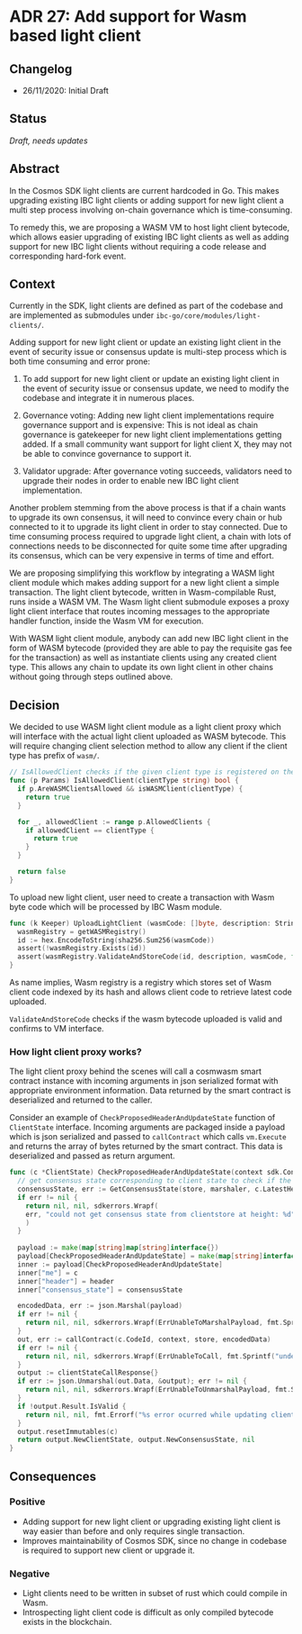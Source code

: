# ADR 27: Add support for Wasm based light client

## Changelog

- 26/11/2020: Initial Draft

## Status

*Draft, needs updates*

## Abstract

In the Cosmos SDK light clients are current hardcoded in Go. This makes upgrading existing IBC light clients or adding
support for new light client a multi step process involving on-chain governance which is time-consuming.

To remedy this, we are proposing a WASM VM to host light client bytecode, which allows easier upgrading of
existing IBC light clients as well as adding support for new IBC light clients without requiring a code release and corresponding
hard-fork event.

## Context

Currently in the SDK, light clients are defined as part of the codebase and are implemented as submodules under
`ibc-go/core/modules/light-clients/`.

Adding support for new light client or update an existing light client in the event of security
issue or consensus update is multi-step process which is both time consuming and error prone:

1. To add support for new light client or update an existing light client in the
   event of security issue or consensus update, we need to modify the codebase and integrate it in numerous places.

2. Governance voting: Adding new light client implementations require governance support and is expensive: This is
   not ideal as chain governance is gatekeeper for new light client implementations getting added. If a small community
   want support for light client X, they may not be able to convince governance to support it.

3. Validator upgrade: After governance voting succeeds, validators need to upgrade their nodes in order to enable new
   IBC light client implementation.

Another problem stemming from the above process is that if a chain wants to upgrade its own consensus, it will need to convince every chain
or hub connected to it to upgrade its light client in order to stay connected. Due to time consuming process required
to upgrade light client, a chain with lots of connections needs to be disconnected for quite some time after upgrading
its consensus, which can be very expensive in terms of time and effort.

We are proposing simplifying this workflow by integrating a WASM light client module which makes adding support for
a new light client a simple transaction. The light client bytecode, written in Wasm-compilable Rust, runs inside a WASM
VM. The Wasm light client submodule exposes a proxy light client interface that routes incoming messages to the
appropriate handler function, inside the Wasm VM for execution.

With WASM light client module, anybody can add new IBC light client in the form of WASM bytecode (provided they are able to pay the requisite gas fee for the transaction)
as well as instantiate clients using any created client type. This allows any chain to update its own light client in other chains
without going through steps outlined above.

## Decision

We decided to use WASM light client module as a light client proxy which will interface with the actual light client
uploaded as WASM bytecode. This will require changing client selection method to allow any client if the client type
has prefix of `wasm/`.

```go
// IsAllowedClient checks if the given client type is registered on the allowlist.
func (p Params) IsAllowedClient(clientType string) bool {
  if p.AreWASMClientsAllowed && isWASMClient(clientType) {
    return true
  }

  for _, allowedClient := range p.AllowedClients {
    if allowedClient == clientType {
      return true
    }
  }

  return false
}
```

To upload new light client, user need to create a transaction with Wasm byte code which will be
processed by IBC Wasm module.

```go
func (k Keeper) UploadLightClient (wasmCode: []byte, description: String) {
  wasmRegistry = getWASMRegistry()
  id := hex.EncodeToString(sha256.Sum256(wasmCode))
  assert(!wasmRegistry.Exists(id))
  assert(wasmRegistry.ValidateAndStoreCode(id, description, wasmCode, false))
}
```

As name implies, Wasm registry is a registry which stores set of Wasm client code indexed by its hash and allows
client code to retrieve latest code uploaded.

`ValidateAndStoreCode` checks if the wasm bytecode uploaded is valid and confirms to VM interface.

### How light client proxy works?

The light client proxy behind the scenes will call a cosmwasm smart contract instance with incoming arguments in json
serialized format with appropriate environment information. Data returned by the smart contract is deserialized and
returned to the caller.

Consider an example of `CheckProposedHeaderAndUpdateState` function of `ClientState` interface. Incoming arguments are
packaged inside a payload which is json serialized and passed to `callContract` which calls `vm.Execute` and returns the
array of bytes returned by the smart contract. This data is deserialized and passed as return argument.

```go
func (c *ClientState) CheckProposedHeaderAndUpdateState(context sdk.Context, marshaler codec.BinaryMarshaler, store sdk.KVStore, header exported.ClientMessage) (exported.ClientState, exported.ConsensusState, error) {
  // get consensus state corresponding to client state to check if the client is expired
  consensusState, err := GetConsensusState(store, marshaler, c.LatestHeight)
  if err != nil {
    return nil, nil, sdkerrors.Wrapf(
    err, "could not get consensus state from clientstore at height: %d", c.LatestHeight,
    )
  }
  
  payload := make(map[string]map[string]interface{})
  payload[CheckProposedHeaderAndUpdateState] = make(map[string]interface{})
  inner := payload[CheckProposedHeaderAndUpdateState]
  inner["me"] = c
  inner["header"] = header
  inner["consensus_state"] = consensusState

  encodedData, err := json.Marshal(payload)
  if err != nil {
    return nil, nil, sdkerrors.Wrapf(ErrUnableToMarshalPayload, fmt.Sprintf("underlying error: %s", err.Error()))
  }
  out, err := callContract(c.CodeId, context, store, encodedData)
  if err != nil {
    return nil, nil, sdkerrors.Wrapf(ErrUnableToCall, fmt.Sprintf("underlying error: %s", err.Error()))
  }
  output := clientStateCallResponse{}
  if err := json.Unmarshal(out.Data, &output); err != nil {
    return nil, nil, sdkerrors.Wrapf(ErrUnableToUnmarshalPayload, fmt.Sprintf("underlying error: %s", err.Error()))
  }
  if !output.Result.IsValid {
    return nil, nil, fmt.Errorf("%s error ocurred while updating client state", output.Result.ErrorMsg)
  }
  output.resetImmutables(c)
  return output.NewClientState, output.NewConsensusState, nil
}
```

## Consequences

### Positive

- Adding support for new light client or upgrading existing light client is way easier than before and only requires single transaction.
- Improves maintainability of Cosmos SDK, since no change in codebase is required to support new client or upgrade it.

### Negative

- Light clients need to be written in subset of rust which could compile in Wasm.
- Introspecting light client code is difficult as only compiled bytecode exists in the blockchain.
